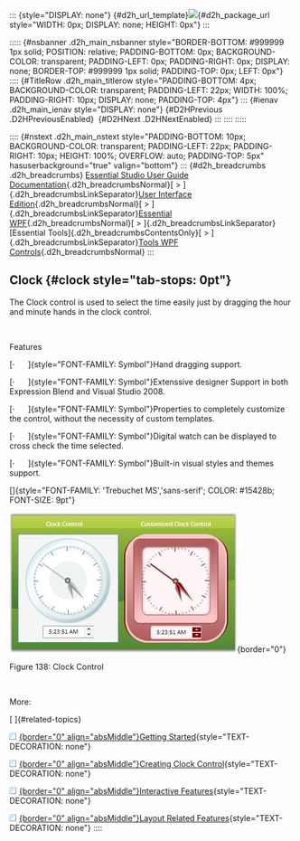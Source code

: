 ::: {style="DISPLAY: none"}
[](ms-xhelp:///?Id=d2h_url_template){#d2h_url_template}![](!package_url!){#d2h_package_url style="WIDTH: 0px; DISPLAY: none; HEIGHT: 0px"}
:::

::::: {#nsbanner .d2h_main_nsbanner style="BORDER-BOTTOM: #999999 1px solid; POSITION: relative; PADDING-BOTTOM: 0px; BACKGROUND-COLOR: transparent; PADDING-LEFT: 0px; PADDING-RIGHT: 0px; DISPLAY: none; BORDER-TOP: #999999 1px solid; PADDING-TOP: 0px; LEFT: 0px"}
:::: {#TitleRow .d2h_main_titlerow style="PADDING-BOTTOM: 4px; BACKGROUND-COLOR: transparent; PADDING-LEFT: 22px; WIDTH: 100%; PADDING-RIGHT: 10px; DISPLAY: none; PADDING-TOP: 4px"}
::: {#ienav .d2h_main_ienav style="DISPLAY: none"}
[](ms-xhelp:///?Id=41fd877a-0185-4a9a-bc90-7cf49196b6d3){#D2HPrevious .D2HPreviousEnabled}  [](ms-xhelp:///?Id=c182abd6-450a-4601-a836-df1b5d1e1ed8){#D2HNext .D2HNextEnabled}
:::
::::
:::::

:::: {#nstext .d2h_main_nstext style="PADDING-BOTTOM: 10px; BACKGROUND-COLOR: transparent; PADDING-LEFT: 22px; PADDING-RIGHT: 10px; HEIGHT: 100%; OVERFLOW: auto; PADDING-TOP: 5px" hasuserbackground="true" valign="bottom"}
::: {#d2h_breadcrumbs .d2h_breadcrumbs}
[Essential Studio User Guide Documentation](ms-xhelp:///?Id=12457748-09e3-4d74-a240-8e049cedf030){.d2h_breadcrumbsNormal}[ \> ]{.d2h_breadcrumbsLinkSeparator}[User Interface Edition](ms-xhelp:///?Id=c29296b7-531c-413b-a0ec-488ca1f7f669){.d2h_breadcrumbsNormal}[ \> ]{.d2h_breadcrumbsLinkSeparator}[Essential WPF](ms-xhelp:///?Id=7f4f82c5-151c-4262-94d0-75c4626c77bc){.d2h_breadcrumbsNormal}[ \> ]{.d2h_breadcrumbsLinkSeparator}[Essential Tools]{.d2h_breadcrumbsContentsOnly}[ \> ]{.d2h_breadcrumbsLinkSeparator}[Tools WPF Controls](ms-xhelp:///?Id=2ea58a12-9426-4a63-96b4-89eb80232c2c){.d2h_breadcrumbsNormal}
:::

## Clock {#clock style="tab-stops: 0pt"}

The Clock control is used to select the time easily just by dragging the hour and minute hands in the clock control.

 

Features

[·      ]{style="FONT-FAMILY: Symbol"}Hand dragging support.

[·      ]{style="FONT-FAMILY: Symbol"}Extenssive designer Support in both Expression Blend and Visual Studio 2008.

[·      ]{style="FONT-FAMILY: Symbol"}Properties to completely customize the control, without the necessity of custom templates.

[·      ]{style="FONT-FAMILY: Symbol"}Digital watch can be displayed to cross check the time selected.

[·      ]{style="FONT-FAMILY: Symbol"}Built-in visual styles and themes support.

[]{style="FONT-FAMILY: 'Trebuchet MS','sans-serif'; COLOR: #15428b; FONT-SIZE: 9pt"} 

![](ImagesExt/image30_138.jpg){border="0"}

Figure 138: Clock Control

 

More:

[ ]{#related-topics}

[![](button.gif){border="0" align="absMiddle"}Getting Started](ms-xhelp:///?Id=c182abd6-450a-4601-a836-df1b5d1e1ed8){style="TEXT-DECORATION: none"}

[![](button.gif){border="0" align="absMiddle"}Creating Clock Control](ms-xhelp:///?Id=a3cd841c-ab0d-4dab-94f3-a09bf122b730){style="TEXT-DECORATION: none"}

[![](button.gif){border="0" align="absMiddle"}Interactive Features](ms-xhelp:///?Id=896a2daf-e4e2-44f5-9422-1aeeff8e9f4a){style="TEXT-DECORATION: none"}

[![](button.gif){border="0" align="absMiddle"}Layout Related Features](ms-xhelp:///?Id=fa89d936-9dc1-467f-9a42-3eed27d498e3){style="TEXT-DECORATION: none"}
::::
